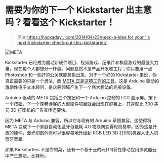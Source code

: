 # 需要为你的下一个 Kickstarter 出主意吗？看看这个 Kickstarter！

> 原文:[https://hackaday . com/2014/04/23/need-a-idea for your ' s next-kickstarter-check-out-this-kickstarter/](https://hackaday.com/2014/04/23/need-an-idea-for-your-next-kickstarter-check-out-this-kickstarter/)

![META](../Images/8e4926a1858c2c16afa9bfc0f385becb.png)

Kickstarter 已经成为启动新硬件项目、视频游戏、纪录片和棋盘游戏的最强大力量，现在每个人都想分一杯羹。问题显然不是产品开发和工程；你只要用一点 Photoshop 和一些好的公关就能想象出来。对于一个好的 Kickstarter 来说，你真正需要的只是一个想法，而 [META 正是这项工作的工具](https://www.kickstarter.com/projects/the-tim/meta-the-idea-generator)。这是 Arduino 驱动的激励性电子文本顾问，是众筹领域产生下一个伟大想法的完美设备。

Arduino 驱动的 META 包括三个按钮和一个 Arduino 控制的 LCD 显示屏。按下一个按钮，下一个席卷博客的大型硬件项目就会出现在屏幕上，其速度比 300 美元 3D 打印机的广告宣传还要快。

因为 META 与 Arduino 兼容，所以它与现有的 Arduino 草图兼容。这使得将 META 变成下一个家庭自动化蓝牙低能耗 4.0 物联网变得轻而易举。因为这是开放的硬件，激光切割外壳可以很容易地升级到 RGB LED 3D 打印机机器人无人机蓝牙音箱。

如果 Kickstarters 不是你的菜，还有一个基于云的元(T1)将在移动应用浏览器云中产生想法。比特币。